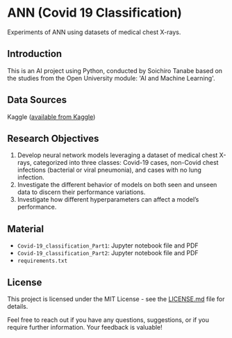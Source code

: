 # ANN (Covid 19 Classification)
Experiments of ANN using datasets of medical chest X-rays.

## Introduction
This is an AI project using Python, conducted by Soichiro Tanabe based on the studies from the Open University module: 'AI and Machine Learning'.

## Data Sources
Kaggle ([available from Kaggle](https://doi.org/10.34740/kaggle/dsv/3122958))

## Research Objectives

1. Develop neural network models leveraging a dataset of medical chest X-rays, categorized into three classes: Covid-19 cases, non-Covid chest infections (bacterial or viral pneumonia), and cases with no lung infection.
2. Investigate the different behavior of models on both seen and unseen data to discern their performance variations.
3. Investigate how different hyperparameters can affect a model’s performance.

## Material 

- `Covid-19_classification_Part1`: Jupyter notebook file and PDF
- `Covid-19_classification_Part2`: Jupyter notebook file and PDF
- `requirements.txt`

## License

This project is licensed under the MIT License - see the [LICENSE.md](LICENSE.md) file for details.

Feel free to reach out if you have any questions, suggestions, or if you require further information. Your feedback is valuable!

